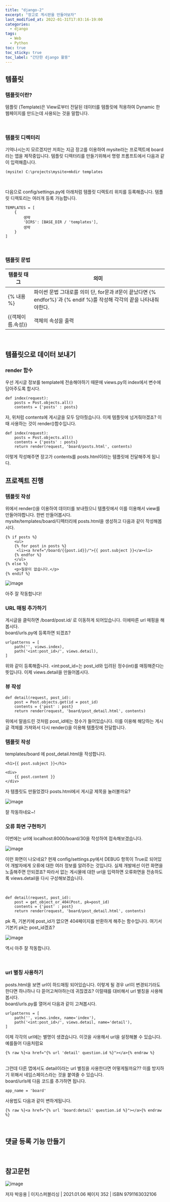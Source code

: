 ```yaml
---
title: "django-2"
excerpt: "장고로 게시판을 만들어보자"
last_modified_at: 2022-01-31T17:03:16-19:00
categories:
  - django
tags:
  - Web
  - Python
toc: true
toc_sticky: true
toc_label: "간단한 django 활용"
---
```

## 템플릿

### 템플릿이란?

템플릿 (Template)은 View로부터 전달된 데이터를 템플릿에 적용하여 Dynamic 한 웹페이지를 만드는데 사용되는 것을 말합니다.

<br>

### 템플릿 디렉터리

기억나시는지 모르겠지만 저희는 지금 장고를 이용하여 mysite라는 프로젝트에 board라는 앱을 제작중입니다. 템플릿 디렉터리를 만들기위해서 명령 프롬프트에서 다음과 같이 입력해줍니다.

```
(mysite) C:\projects\mysite>mkdir templates
```
<br>

다음으로 config/settings.py에 아래처럼 템플릿 디렉토리 위치를 등록해줍니다. 템플릿 디렉토리는 여러개 등록 가능합니다.

```
TEMPLATES = [
    {
        생략
        'DIRS': [BASE_DIR / 'templates'],
        생략
    }
]
```

<br>

### 템플릿 문법

|템플릿 태그|의미|
|---|---|
|&#123;&#37; 내용 &#37;&#125;| 파이썬 문법 그대로를 의미 단, for문과 if문이 끝났다면 &#123;&#37; endfor&#37;&#125;`과 &#123;&#37; endif &#37;&#125;를 작성해 각각의 끝을 나타내줘야한다. |
|&#123;&#123;객체이름.속성&#125;&#125;|객체의 속성을 출력|

<br>

## 템플릿으로 데이터 보내기

### render 함수

우선 게시글 정보를 template에 전송해야하기 때문에 views.py의 index에서 변수에 담아주도록 합시다.

```
def index(request):
    posts = Post.objects.all()
    contents = {'posts' : posts}
```

자, 위처럼 contents에 게시글을 모두 담아줬습니다. 이제 템플릿에 넘겨줘야겠죠? 이때 사용하는 것이 render()함수입니다.

```
def index(request):
    posts = Post.objects.all()
    contents = {'posts' : posts}
    return render(request, 'board/posts.html', contents)
```

이렇게 작성해주면 장고가 contents를 posts.html이라는 템플릿에 전달해주게 됩니다.

## 프로젝트 진행

### 템플릿 작성

위에서 render()을 이용하여 데이터를 보내줬으니 템플릿에서 이를 이용해서 view를 만들어야합니다. 한번 만들어봅시다.<br>
mysite/templates/board/디렉터리에 posts.html을 생성하고 다음과 같이 작성해봅시다.

```
{% if posts %}
    <ul>
    {% for post in posts %}
     <li><a href="/board/{{post.id}}/">{{ post.subject }}</a><li>
    {% endfor %}
    </ul>
{% else %}
    <p>질문이 없습니다.</p>
{% endif %}
```

![image](https://user-images.githubusercontent.com/72953874/151762772-373fad0c-7a3d-4d5f-880d-b9f5d3b0e716.png)

아주 잘 작동합니다!
<br>

### URL 매핑 추가하기

게시글을 클릭하면 /board/post.id/ 로 이동하게 되어있습니다. 이에따른 url 매핑을 해봅시다.<br>
board/urls.py에 등록하면 되겠죠?

```
urlpatterns = [
    path('', views.index),
    path('<int:post_id>/', views.detail),
]
```
위와 같이 등록해줍니다. &#60;int:post_id&#61;는  post_id와 입려된 정수(int)를 매핑해준다는 뜻입니다. 이제 views.detail을 만들어봅시다.

### 뷰 작성

```
def detail(request, post_id):
    post = Post.objects.get(id = post_id)
    contents = {'post' : post}
    return render(request, 'board/post_detail.html', contents)
```

위에서 말씀드린 것처럼 post_id에는 정수가 들어있습니다. 이를 이용해 해당하는 게시글 객체를 가져와서 다시 render()을 이용해 템플릿에 전달합니다.

### 템플릿 작성

templates/board 에 post_detail.html을 작성합니다.

```
<h1>{{ post.subject }}</h1>

<div>
    {{ post.content }}
</div>
```
자 템플릿도 만들었겠다 posts.html에서 게시글 제목을 눌러볼까요?

![image](https://user-images.githubusercontent.com/72953874/151764877-5149798a-15a8-4563-a0e2-311a4d51bac3.png)

잘 작동하네요~!

### 오류 화면 구현하기

이번에는 url에 localhost:8000/board/30을 작성하여 접속해보겠습니다.

![image](https://user-images.githubusercontent.com/72953874/151765173-b22bc666-cd6e-4f0d-a1df-4e18826eb05d.png)

이런 화면이 나오네요? 현재 config/settings.py에서 DEBUG 항목이 True로 되어있어 개발자에게 오류에 대한 여러 정보를 알려주는 것입니다. 실제 개발에선 이런 화면을 노출해주면 안되겠죠? 따라서 없는 게시물에 대한 url을 입력하면 오류화면을 전송하도록 views.detail을 다시 구성해보겠습니다.

<br>

```
def detail(request, post_id):
    post = get_object_or_404(Post, pk=post_id)
    contents = {'post' : post}
    return render(request, 'board/post_detail.html', contents)
```

pk 즉, 기본키에 post_id가 없으면 404페이지를 반환하게 해주는 함수입니다. 여기서 기본키 pk는 post_id겠죠?

![image](https://user-images.githubusercontent.com/72953874/151765616-b2a5440b-5fc9-4158-b929-35868b11b1a9.png)


역시 아주 잘 작동합니다.

<br>

### url 별칭 사용하기

posts.html을 보면 url이 하드매핑 되어있습니다. 이렇게 될 경우 url이 변경되기라도 한다면 하나하나 다 뜯어고쳐야하는데 귀찮겠죠? 이럴때를 대비해서 url 별칭을 사용해봅시다.
<br>
board/urls.py를 열어서 다음과 같이 고쳐봅시다.

```
urlpatterns = [
    path('', views.index, name='index'),
    path('<int:post_id>/', views.detail, name='detail'),
]
```
이제 각각의 url에는 별명이 생겼습니다. 이것을 사용해서 url을 설정해볼 수 있습니다. 예를들어 다음처럼요

```
{% raw %}<a href="{% url 'detail' question.id %}"></a>{% endraw %}
```

<br>
그런데 다른 앱에서도 detail이라는 url 별칭을 사용한다면 어떻게될까요?? 이를 방지하기 위해서 네임스페이스라는 것을 붙여줄 수 있습니다. <br>
board/urls에 다음 코드를 추가하면 됩니다.

```
app_name = 'board'
```

사용법도 다음과 같이 변하게됩니다.

```
{% raw %}<a href="{% url 'board:detail' question.id %}"></a>{% endraw %}
```

<br>


## 댓글 등록 기능 만들기


<br>

## 참고문헌

![image](https://user-images.githubusercontent.com/72953874/151628765-bf5b4a33-3e7f-44b3-9b35-3cdf8909819b.png)

저자 박응용 | 이지스퍼블리싱 | 2021.01.06
페이지 352 | ISBN 9791163032106